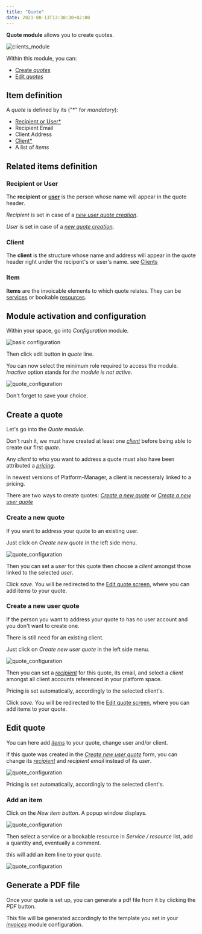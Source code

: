 ```yaml
---
title: "Quote"
date: 2021-08-13T13:30:30+02:00
---
```


**Quote module** allows you to create quotes.

![clients_module](../../../quote_module_1.png)

Within this module, you can:
- [Create *quotes*](./#create-a-quote)
- [Edit *quotes*](./#edit-quote)

## Item definition

A *quote* is defined by its ("\*" for *mandatory*):
- [Recipient or User*](./#recipient)
- Recipient Email
- Client Address
- [Client*](./#client)
- A list of *items*

## Related items definition

### Recipient or User

The **recipient** or [**user**](../users) is the person whose name will appear in the quote header.

*Recipient* is set in case of a [*new user quote creation*](./#create-a-new-user-quote).

*User* is set in case of a [*new quote creation*](./#create-a-new-quote).

### Client

The **client** is the structure whose name and address will appear in the quote header right under the recipent's or user's name.
see [Clients](../clients)

### Item

**Items** are the invoicable elements to which quote relates. They can be [services](../services) or bookable [resources](../resources).

## Module activation and configuration

Within your space, go into *Configuration* module.

![basic configuration](../../../basic_configuration_1.png)

Then click edit button in _quote_ line.

You can now select the minimum role required to access the module. *Inactive* option stands for *the module is not active*.

![quote_configuration](../../../quote_module_0.png)

Don't forget to save your choice.

## Create a quote

Let's go into the *Quote module*.

Don't rush it, we must have created at least one [*client*](../clients/#add-a-client) before being able to create our first *quote*.

Any *client* to who you want to address a quote must also have been attributed a [*pricing*](../clients/#add-a-pricing).

In newest versions of Platform-Manager, a client is necesseraly linked to a pricing.

There are two ways to create quotes: [*Create a new quote*](./#create-a-new-quote) or [*Create a new user quote*](./#create-a-new-user-quote)
 
### Create a new quote

If you want to address your quote to an existing user.

Just click on *Create new quote* in the left side menu.

![quote_configuration](../../../quote_module_2.png)

Then you can set a *user* for this quote then choose a *client* amongst those linked to the selected *user*.

Click *save*. You will be redirected to the [Edit quote screen](./#edit-quote), where you can add items to your quote.

### Create a new user quote

If the person you want to address your quote to has no user account and you don't want to create one.

There is still need for an existing client.

Just click on *Create new user quote* in the left side menu.

![quote_configuration](../../../quote_module_6.png)

Then you can set a [*recipient*](./#recipient-or-user) for this quote, its email, and select a *client* amongst all client accounts referenced in your platform space.

Pricing is set automatically, accordingly to the selected client's.

Click *save*. You will be redirected to the [Edit quote screen](./#edit-quote), where you can add items to your quote.

## Edit quote

You can here add [*items*](./#add-an-item) to your quote, change user and/or client.

If this quote was created in the [*Create new user quote*](./#create-a-new-user-quote) form, you can change its [*recipient*](./#recipient-or-user) and *recipient email* instead of its *user*.

![quote_configuration](../../../quote_module_7.png)

Pricing is set automatically, accordingly to the selected client's.

### Add an item

Click on the *New item button*. A popup window displays.

![quote_configuration](../../../quote_module_4.png)

Then select a service or a bookable resource in *Service / resource* list, add a quantity and, eventually a comment.

this will add an item line to your quote.

![quote_configuration](../../../quote_module_5.png)

## Generate a PDF file

Once your quote is set up, you can generate a pdf file from it by clicking the *PDF* button.

This file will be generated accordingly to the template you set in your [*invoices*](../invoices) module configuration.




